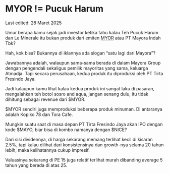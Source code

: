 # MYOR != Pucuk Harum

Last edited: 28 Maret 2025

Umur berapa kamu sejak jadi investor ketika tahu kalau Teh Pucuk Harum dan Le Minerale itu bukan produk dari emiten [MYOR](stock_picker?stock=MYOR.JK) atau PT Mayora Indah Tbk?

Hah, kok bisa? Bukannya di iklannya ada slogan “satu lagi dari Mayora”?

Jawabannya adalah, walaupun sama-sama berada di dalam Mayora Group dengan pengendali sekaligus pemilik mayoritas yang sama, keluarga Atmadja. Tapi secara perusahaan, kedua produk itu diproduksi oleh PT Tirta Fresindo Jaya.

Jadi kalaupun kamu lihat kalau kedua produk ini sangat laku di pasaran, mengalahkan teh botol sosro and aqua,  jangan senang dulu, itu tidak dihitung sebagai revenue dari $MYOR.

$MYOR sendiri juga memproduksi beberapa produk minuman. Di antaranya adalah Kopiko 78 dan Tora Cafe. 

Mungkin suatu saat di masa depan PT Tirta Fresindo Jaya akan IPO dengan kode $MAYO, biar bisa di kombo namanya dengan $NICE?

Dari sisi dividennya, di harga sekarang memang terlihat kecil di kisaran 2.5%, tapi kalau dilihat dari konsistensinya dan growth-nya selama 20 tahun lebih, maka kelihatannya cukup impresif.
 
Valuasinya sekarang di PE 15 juga relatif terlihat murah dibanding average 5 tahun yang berada di atas 25.
